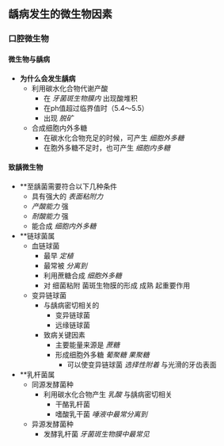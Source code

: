 ## 龋病发生的微生物因素
### 口腔微生物
#### 微生物与龋病
- **为什么会发生龋病**
	- 利用碳水化合物代谢产酸
		- 在 *牙菌斑生物膜内* 出现酸堆积
		- 在ph值超过临界值时（5.4～5.5）
		- 出现 *脱矿*
	- 合成细胞内外多糖
		- 在碳水化合物充足的时候，可产生 *细胞外多糖*
		- 在胞外多糖不足时，也可产生 *细胞内多糖*
#### 致龋微生物
- **至龋菌需要符合以下几种条件
	- 具有强大的 *表面粘附力*
	- *产酸能力* 强 
	- *耐酸能力* 强
	- 能合成 *细胞内外多糖*
- **链球菌属
	- 血链球菌
		- 最早 *定植*
		- 最常被 *分离到*
		- 利用蔗糖合成 *细胞外多糖*
		-  对 细菌粘附 菌斑生物膜的形成 成熟 起重要作用
	- 变异链球菌
		- 与龋病密切相关的
			- 变异链球菌
			- 远缘链球菌
		- 致病关键因素
			- 主要能量来源是 *蔗糖*
			- 形成细胞外多糖 *葡聚糖* *果聚糖* 
				- 可以使变异链球菌 *选择性附着* 与光滑的牙齿表面		
- **乳杆菌属
	- 同源发酵菌种 
		- 利用碳水化合物产生 *乳酸* 与龋病密切相关
			- 干酪乳杆菌
			- 嗜酸乳干菌 *唾液中最常分离到*
	- 异源发酵菌种
		- 发酵乳杆菌 *牙菌斑生物膜中最常见*
	
